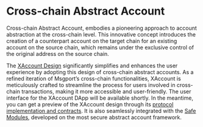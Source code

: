 # Cross-chain Abstract Account

Cross-chain Abstract Account, embodies a pioneering approach to account abstraction at the cross-chain level. This innovative concept introduces the creation of a counterpart account on the target chain for an existing account on the source chain, which remains under the exclusive control of the original address on the source chain.

The [XAccount Design](https://github.com/msgport/msgport/tree/main/src/xAccount) significantly simplifies and enhances the user experience by adopting this design of cross-chain abstract accounts. As a refined iteration of Msgport’s cross-chain functionalities, XAccount is meticulously crafted to streamline the process for users involved in cross-chain transactions, making it more accessible and user-friendly. The user interface for the XAccount DApp will be available shortly. In the meantime, you can get a preview of the XAccount design through its [protocol implementation and contracts](https://github.com/msgport/msgport/tree/main/src/xAccount). It is also seamlessly integrated with the [Safe Modules](https://docs.safe.global/advanced/smart-account-modules), developed on the most secure abstract account framework.